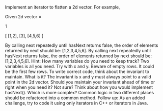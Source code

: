 Implement an iterator to flatten a 2d vector.
For example,

Given 2d vector =

1

	

[
  [1,2],
  [3],
  [4,5,6]
]

By calling next repeatedly until hasNext returns false, the order of elements returned by next should be: [1,2,3,4,5,6].
By calling next repeatedly until hasNext returns false, the order of elements returned by next should be: [1,2,3,4,5,6].
Hint:
How many variables do you need to keep track?
Two variables is all you need. Try with x and y.
Beware of empty rows. It could be the first few rows.
To write correct code, think about the invariant to maintain. What is it?
The invariant is x and y must always point to a valid point in the 2d vector. Should you maintain your invariant ahead of time or right when you need it?
Not sure? Think about how you would implement hasNext(). Which is more complex?
Common logic in two different places should be refactored into a common method.
Follow up:
As an added challenge, try to code it using only iterators in C++ or iterators in Java.